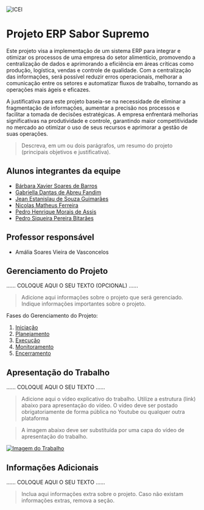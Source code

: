 ![ICEI](images/icei-pucminas.png)

# Projeto ERP Sabor Supremo

Este projeto visa a implementação de um sistema ERP para integrar e otimizar os processos de uma empresa do setor alimentício, promovendo a centralização de dados e aprimorando a eficiência em áreas críticas como produção, logística, vendas e controle de qualidade. Com a centralização das informações, será possível reduzir erros operacionais, melhorar a comunicação entre os setores e automatizar fluxos de trabalho, tornando as operações mais ágeis e eficazes.

A justificativa para este projeto baseia-se na necessidade de eliminar a fragmentação de informações, aumentar a precisão nos processos e facilitar a tomada de decisões estratégicas. A empresa enfrentará melhorias significativas na produtividade e controle, garantindo maior competitividade no mercado ao otimizar o uso de seus recursos e aprimorar a gestão de suas operações.

> Descreva, em um ou dois parágrafos, um resumo do projeto (principais objetivos e justificativa).

## Alunos integrantes da equipe

* [Bárbara Xavier Soares de Barros](https://github.com/barbara-xavier)
* [Gabriella Dantas de Abreu Fandim](https://github.com/gabriellaxdantas)
* [Jean Estanislau de Souza Guimarães](https://github.com/Estanislau-Jean)
* [Nicolas Matheus Ferreira](https://github.com/NicolasMatheusFerreira)
* [Pedro Henrique Morais de Assis](https://github.com/MoraisPedroo)
* [Pedro Siqueira Pereira Bitarães](https://github.com/pedrosiqueirapb)

## Professor responsável

* Amália Soares Vieira de Vasconcelos

## Gerenciamento do Projeto

......  COLOQUE AQUI O SEU TEXTO (OPCIONAL) ......

> Adicione aqui informações sobre o projeto que será gerenciado. 
> Indique informações importantes sobre o projeto.

Fases do Gerenciamento do Projeto:
1. [Iniciação](docs/01-iniciacao)
2. [Planejamento](docs/02-planejamento)
3. [Execução](docs/03-execucao)
4. [Monitoramento](docs/04-monitoramento)
5. [Encerramento](docs/05-encerramento)

## Apresentação do Trabalho

......  COLOQUE AQUI O SEU TEXTO ......

> Adicione aqui o vídeo explicativo do trabalho.
> Utilize a estrutura (link) abaixo para apresentação do vídeo.
> O vídeo deve ser postado obrigatoriamente de forma pública no Youtube ou qualquer outra plataforma 

> A imagem abaixo deve ser substituída por uma capa do vídeo de apresentação do trabalho.

[![Imagem do Trabalho](images/pucminas-video-youtube.jpg)](https://www.youtube.com/watch?v=unq_cZ6NOwk)

## Informações Adicionais

......  COLOQUE AQUI O SEU TEXTO ......

> Inclua aqui informações extra sobre o projeto.
> Caso não existam informações extras, remova a seção.
